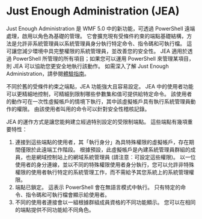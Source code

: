# Just Enough Administration (JEA)
Just Enough Administration 是 WMF 5.0 中的新功能，可透過 PowerShell 遠端處理，啟用以角色為基礎的管理。  它會擴充現有受條件約束的端點基礎結構，方法是允許非系統管理員以系統管理員身分執行特定命令、指令碼和可執行檔。  這可讓您減少環境中具完整權限的系統管理員，並改善您的安全性。  JEA 適用於透過 PowerShell 所管理的所有項目；如果您可以運用 PowerShell 來管理某項目，則 JEA 可以協助您更安全地執行該動作。  如需深入了解 Just Enough Administration，請參閱[體驗指南](http://aka.ms/JEA)。

不同於舊的受條件約束之端點，JEA 功能強大且容易設定。  JEA 中的使用者功能可以更精細地控制，可精細到限制哪些參數集和值可提供給特定命令。 該使用者的動作可在一次性虛擬帳戶的情境下執行，其中該虛擬帳戶具有執行系統管理員動作的權限。  由該使用者叫用的命令可以針對安全性稽核記錄。

JEA 的運作方式是讓您能夠建立經過特別設定的受限制端點。  這些端點有幾項重要特性：

1. 連接到這些端點的使用者，其「執行身分」為具特殊權限的虛擬帳戶，存在期間僅限於此遠端工作階段。  根據預設，此虛擬帳戶是內建系統管理員群組的成員，也是網域控制站上的網域系統管理員 (請注意︰可設定這些權限)。 以一位使用者的身分連線，並以不同的特殊權限使用者身分執行，您可以允許非特殊權限的使用者執行特定的系統管理工作，而不需給予其您系統上的系統管理權限。
2. 端點已鎖定。  這表示 PowerShell 會在無語言模式中執行。  只有特定的命令、指令碼和可執行檔會顯示給使用者。
3. 不同的使用者連接會以一組根據群組成員資格的不同功能顯示。  您可以在相同的端點提供不同功能給不同角色。

<!--HONumber=Aug16_HO3-->


